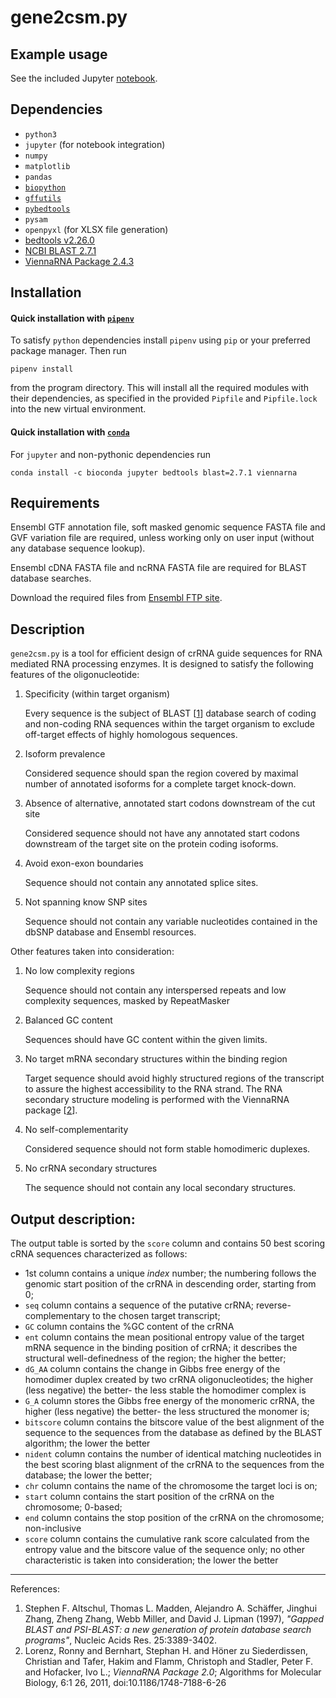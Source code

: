 gene2csm.py
==================

## Example usage

See the included Jupyter [notebook](./gene2csm.ipynb).

## Dependencies

* `python3`
* `jupyter` (for notebook integration)
* `numpy`
* `matplotlib`
* `pandas`
* [`biopython`](http://biopython.org/ "Biopython")
* [`gffutils`](http://daler.github.io/gffutils/ "gffutils")
* [`pybedtools`](https://daler.github.io/pybedtools/ "pybedtools")
* `pysam`
* `openpyxl` (for XLSX file generation)
* [bedtools v2.26.0](http://bedtools.readthedocs.io/en/latest/ "bedtools")
* [NCBI BLAST 2.7.1](https://blast.ncbi.nlm.nih.gov/Blast.cgi?CMD=Web&PAGE_TYPE=BlastDocs&DOC_TYPE=Download "BLAST")
* [ViennaRNA Package 2.4.3](https://www.tbi.univie.ac.at/RNA/ "ViennaRNA")

## Installation

#### Quick installation with [`pipenv`](http://pipenv.readthedocs.io/en/latest/ "pipenv")
To satisfy `python` dependencies install `pipenv` using `pip` or your preferred
package manager. Then run
```
pipenv install
```
from the program directory. This will install all the required modules with
their dependencies, as specified in the provided `Pipfile` 
and `Pipfile.lock` into the new virtual environment.

#### Quick installation with [`conda`](https://conda.io/docs/ "conda")
For `jupyter` and non-pythonic dependencies run
```
conda install -c bioconda jupyter bedtools blast=2.7.1 viennarna
```

## Requirements

Ensembl GTF annotation file, soft masked genomic sequence FASTA file and GVF
variation file are required, unless working only on user input (without any
database sequence lookup). 


Ensembl cDNA FASTA file and ncRNA FASTA file are required for BLAST database
searches.

Download the required files from [Ensembl FTP site](https://www.ensembl.org/info/data/ftp/index.html).

## Description

`gene2csm.py` is a tool for efficient design of crRNA guide sequences for RNA mediated RNA processing enzymes. It is designed to satisfy the following features of the oligonucleotide:

1. Specificity (within target organism)

   Every sequence is the subject of BLAST \[[1](#r1)\] database search of coding and non-coding RNA sequences within the target organism to exclude off-target effects of highly homologous sequences.

2. Isoform prevalence

   Considered sequence should span the region covered by maximal number of annotated isoforms for a complete target knock-down.

3. Absence of alternative, annotated start codons downstream of the cut site

   Considered sequence should not have any annotated start codons downstream of the target site on the protein coding isoforms.

4. Avoid exon-exon boundaries

   Sequence should not contain any annotated splice sites.

5. Not spanning know SNP sites

   Sequence should not contain any variable nucleotides contained in the dbSNP database and Ensembl resources.


Other features taken into consideration:

1. No low complexity regions

   Sequence should not contain any interspersed repeats and low complexity sequences, masked by RepeatMasker

2. Balanced GC content

   Sequences should have GC content within the given limits.

3. No target mRNA secondary structures within the binding region

   Target sequence should avoid highly structured regions of the transcript to assure the highest accessibility to the RNA strand. The RNA secondary structure modeling is performed with the ViennaRNA package \[[2](#r2)\].

4. No self-complementarity

   Considered sequence should not form stable homodimeric duplexes.

5. No crRNA secondary structures

   The sequence should not contain any local secondary structures.


## Output description:

The output table is sorted by the `score` column and contains 50 best scoring cRNA sequences characterized as follows:

* 1st column contains a unique _index_ number; the numbering follows the genomic start position of the crRNA in descending order, starting from 0;
* `seq` column contains a sequence of the putative crRNA; reverse-complementary to the chosen target transcript;
* `GC` column contains the %GC content of the crRNA
* `ent` column contains the mean positional entropy value of the target mRNA sequence in the binding position of crRNA; it describes the structural well-definedness of the region; the higher the better;
* `dG_AA` column contains the change in Gibbs free energy of the homodimer duplex created by two crRNA oligonucleotides; the higher (less negative) the better- the less stable the homodimer complex is
* `G_A` column stores the Gibbs free energy of the monomeric crRNA, the higher (less negative) the better- the less structured the monomer is;
* `bitscore` column contains the bitscore value of the best alignment of the sequence to the sequences from the database as defined by the BLAST algorithm; the lower the better
* `nident` column contains the number of identical matching nucleotides in the best scoring blast alignment of the crRNA to the sequences from the database; the lower the better;
* `chr` column contains the name of the chromosome the target loci is on;
* `start` column contains the start position of the crRNA on the chromosome; 0-based;
* `end` column contains the stop position of the crRNA on the chromosome;
non-inclusive
* `score` column contains the cumulative rank score calculated from the entropy value and the bitscore value of the sequence only; no other characteristic is taken into consideration; the lower the better 

---

References:
1. <a name="r1"></a>Stephen F. Altschul, Thomas L. Madden, Alejandro A. Schäffer, Jinghui Zhang, Zheng Zhang, Webb Miller, and David J. Lipman (1997), _"Gapped BLAST and PSI-BLAST: a new generation of protein database search programs"_, Nucleic Acids Res. 25:3389-3402.
2. <a name="r2"></a>Lorenz, Ronny and Bernhart, Stephan H. and Höner zu Siederdissen, Christian and Tafer, Hakim and Flamm, Christoph and Stadler, Peter F. and Hofacker, Ivo L.; _ViennaRNA Package 2.0_; Algorithms for Molecular Biology, 6:1 26, 2011, doi:10.1186/1748-7188-6-26
